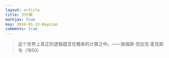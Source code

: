 ```yaml
---
layout: article
title: 贝叶斯
mathjax: True
key: 2024-01-13-Baysian
comments: true
---
```



 

> 这个世界上真正的逻辑蕴含在概率的计算之中。——詹姆斯·克拉克·麦克斯韦（1850）





<!-- https://en.wikipedia.org/wiki/Vectorization_(mathematics) -->